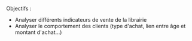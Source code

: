 Objectifs : 
 - Analyser  différents indicateurs de vente de la librairie
 -  Analyser le comportement des clients (type d'achat, lien entre âge et montant d'achat...)
